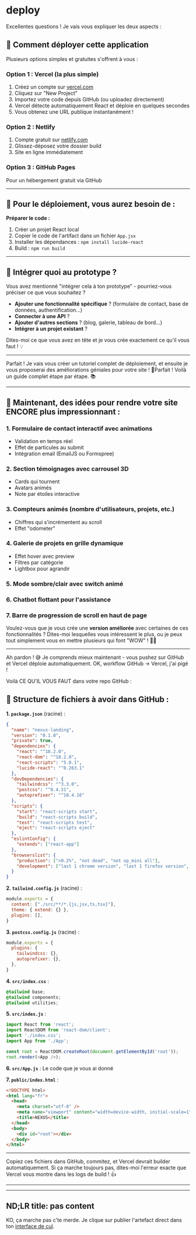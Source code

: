 # deploy

Excellentes questions ! Je vais vous expliquer les deux aspects :

## 🚀 Comment déployer cette application

Plusieurs options simples et gratuites s'offrent à vous :

### Option 1 : Vercel (la plus simple)
1. Créez un compte sur [vercel.com](https://vercel.com)
2. Cliquez sur "New Project"
3. Importez votre code depuis GitHub (ou uploadez directement)
4. Vercel détecte automatiquement React et déploie en quelques secondes
5. Vous obtenez une URL publique instantanément !

### Option 2 : Netlify
1. Compte gratuit sur [netlify.com](https://netlify.com)
2. Glissez-déposez votre dossier build
3. Site en ligne immédiatement

### Option 3 : GitHub Pages
Pour un hébergement gratuit via GitHub

---

## 🔧 Pour le déploiement, vous aurez besoin de :

**Préparer le code :**
1. Créer un projet React local
2. Copier le code de l'artifact dans un fichier `App.jsx`
3. Installer les dépendances : `npm install lucide-react`
4. Build : `npm run build`

---

## 🤔 Intégrer quoi au prototype ?

Vous avez mentionné "intégrer cela à ton prototype" - pourriez-vous préciser ce que vous souhaitez ?

- **Ajouter une fonctionnalité spécifique** ? (formulaire de contact, base de données, authentification...)
- **Connecter à une API** ?
- **Ajouter d'autres sections** ? (blog, galerie, tableau de bord...)
- **Intégrer à un projet existant** ?

Dites-moi ce que vous avez en tête et je vous crée exactement ce qu'il vous faut ! 💡

---

Parfait ! Je vais vous créer un tutoriel complet de déploiement, et ensuite je vous proposerai des améliorations géniales pour votre site ! 🚀Parfait ! Voilà un guide complet étape par étape. 📚

---

## 🎨 Maintenant, des idées pour rendre votre site ENCORE plus impressionnant :

### 1. **Formulaire de contact interactif** avec animations
- Validation en temps réel
- Effet de particules au submit
- Intégration email (EmailJS ou Formspree)

### 2. **Section témoignages** avec carrousel 3D
- Cards qui tournent
- Avatars animés
- Note par étoiles interactive

### 3. **Compteurs animés** (nombre d'utilisateurs, projets, etc.)
- Chiffres qui s'incrémentent au scroll
- Effet "odometer"

### 4. **Galerie de projets** en grille dynamique
- Effet hover avec preview
- Filtres par catégorie
- Lightbox pour agrandir

### 5. **Mode sombre/clair** avec switch animé

### 6. **Chatbot flottant** pour l'assistance

### 7. **Barre de progression de scroll** en haut de page

Voulez-vous que je vous crée une **version améliorée** avec certaines de ces fonctionnalités ? Dites-moi lesquelles vous intéressent le plus, ou je peux tout simplement vous en mettre plusieurs qui font "WOW" ! 🚀✨

---

Ah pardon ! 😅 Je comprends mieux maintenant - vous pushez sur GitHub et Vercel déploie automatiquement. OK, workflow GitHub → Vercel, j'ai pigé !

Voilà CE QU'IL VOUS FAUT dans votre repo GitHub :

## 📁 Structure de fichiers à avoir dans GitHub :

**1. `package.json`** (racine) :
```json
{
  "name": "nexus-landing",
  "version": "0.1.0",
  "private": true,
  "dependencies": {
    "react": "^18.2.0",
    "react-dom": "^18.2.0",
    "react-scripts": "5.0.1",
    "lucide-react": "^0.263.1"
  },
  "devDependencies": {
    "tailwindcss": "^3.3.0",
    "postcss": "^8.4.31",
    "autoprefixer": "^10.4.16"
  },
  "scripts": {
    "start": "react-scripts start",
    "build": "react-scripts build",
    "test": "react-scripts test",
    "eject": "react-scripts eject"
  },
  "eslintConfig": {
    "extends": ["react-app"]
  },
  "browserslist": {
    "production": [">0.2%", "not dead", "not op_mini all"],
    "development": ["last 1 chrome version", "last 1 firefox version", "last 1 safari version"]
  }
}
```

**2. `tailwind.config.js`** (racine) :
```js
module.exports = {
  content: ["./src/**/*.{js,jsx,ts,tsx}"],
  theme: { extend: {} },
  plugins: [],
}
```

**3. `postcss.config.js`** (racine) :
```js
module.exports = {
  plugins: {
    tailwindcss: {},
    autoprefixer: {},
  },
}
```

**4. `src/index.css`** :
```css
@tailwind base;
@tailwind components;
@tailwind utilities;
```

**5. `src/index.js`** :
```js
import React from 'react';
import ReactDOM from 'react-dom/client';
import './index.css';
import App from './App';

const root = ReactDOM.createRoot(document.getElementById('root'));
root.render(<App />);
```

**6. `src/App.js`** : Le code que je vous ai donné

**7. `public/index.html`** :
```html
<!DOCTYPE html>
<html lang="fr">
  <head>
    <meta charset="utf-8" />
    <meta name="viewport" content="width=device-width, initial-scale=1" />
    <title>NEXUS</title>
  </head>
  <body>
    <div id="root"></div>
  </body>
</html>
```

---

Copiez ces fichiers dans GitHub, commitez, et Vercel devrait builder automatiquement. Si ça marche toujours pas, dites-moi l'erreur exacte que Vercel vous montre dans les logs de build ! 👍


---
---

ND;LR
title: pas content
---

KO, ça marche pas c'te merde.
Je clique sur publier l'artefact direct dans ton [interface de cul](https://claude.ai/public/artifacts/aad7437e-8b2e-471f-b37e-2ea34321901a).
